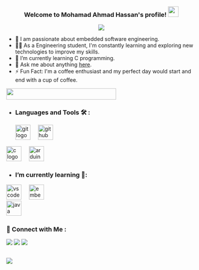 

<h3 align="center">
  Welcome to Mohamad Ahmad Hassan's profile!
  <img src="https://media.giphy.com/media/hvRJCLFzcasrR4ia7z/giphy.gif" width="28">

</h3>

<!-- Typing SVG by DenverCoder1 - https://github.com/DenverCoder1/readme-typing-svg -->
<p align="center">
  <a href="https://github.com/DenverCoder1/readme-typing-svg"><img src="https://readme-typing-svg.herokuapp.com/?lines=Engineering%20Student;Passionate%20about%20embedded%20systems;Always%20learning%20new%20things&font=Fira%20Code&center=true&width=440&height=45&color=f75c7e&vCenter=true&size=22"></a>
</p> 

- 🏢 I am passionate about embedded software engineering.
- 👨‍💻 As a Engineering student, I'm constantly learning and exploring new technologies to improve my skills.
- 🌱 I’m currently learning C programming.
- 💬  Ask me about anything [here](https://www.linkedin.com/in/mohamad0ahmad/).
- ⚡ Fun Fact: I'm a coffee enthusiast and my perfect day would start and end with a cup of coffee.

<img align="center" src="https://github.com/Govindv7555/Govindv7555/blob/main/49e76e0596857673c5c80c85b84394c1.gif" width= 76% height=30px>



- ### Languages and Tools 🛠 : 


  <img src="https://cdn.simpleicons.org/git/F05032" height="40" alt="git logo"  />
  <img width="12" />
  <img src="https://cdn.jsdelivr.net/gh/devicons/devicon/icons/github/github-original.svg" height="40" alt="github logo"  />
 <img src="https://cdn.jsdelivr.net/gh/devicons/devicon/icons/c/c-original.svg" height="40" alt="c logo"  />
  <img width="12" />
 <img src="https://cdn.jsdelivr.net/gh/devicons/devicon/icons/arduino/arduino-original.svg" height="40" alt="arduino logo"  />

- ### I’m currently learning 🌱:


<img src="https://cdn.jsdelivr.net/gh/devicons/devicon/icons/vscode/vscode-original.svg" height="40" alt="vscode logo"  />
  <img width="12" />
<img src="https://cdn.jsdelivr.net/gh/devicons/devicon/icons/embeddedc/embeddedc-original.svg" height="40" alt="embeddedc logo"  />
  <img width="12" />
  <div align="left">
<img src="https://cdn.jsdelivr.net/gh/devicons/devicon/icons/java/java-original.svg" height="40" alt="java logo"  />
  <img width="12" />


### 🔗 Connect with Me :

<a href="https://www.linkedin.com/in/mohamad0ahmad/" target="_blank"><img src="https://img.shields.io/badge/-Mohamad A%20Hassan-0077B5?style=for-the-badge&logo=Linkedin&logoColor=black"/></a>
<a href="https://t.me/mo7amad_a7mad" target="_blank"><img src="https://img.shields.io/badge/-Mohamad A%20Hassan-0077B5?style=for-the-badge&logo=Telegram&logoColor=black"/></a>
<a href="mailto:mahamad00ahmad@gmail.com" target="_blank"><img src="https://img.shields.io/badge/-Mohamad%20A%20Hassan-0077B5?style=for-the-badge&logo=Gmail&logoColor=red"/></a>


<br>
<a href="https://komarev.com/ghpvc/?username=mohamad0ahmad&style=for-the-badge">
    <img align="left" src="https://komarev.com/ghpvc/?username=mohamad0ahmad&style=for-the-badge">
</a>
  

